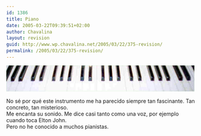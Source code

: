 ```yaml
---
id: 1386
title: Piano
date: 2005-03-22T09:39:51+02:00
author: Chavalina
layout: revision
guid: http://www.wp.chavalina.net/2005/03/22/375-revision/
permalink: /2005/03/22/375-revision/
---
```

<p class="imgcentro">
  <img src="/imagenes/fotos/piano.jpg" alt="Piano" />
</p>

No sé por qué este instrumento me ha parecido siempre tan fascinante. Tan concreto, tan misterioso.  
Me encanta su sonido. Me dice casi tanto como una voz, por ejemplo cuando toca Elton John.  
Pero no he conocido a muchos pianistas.